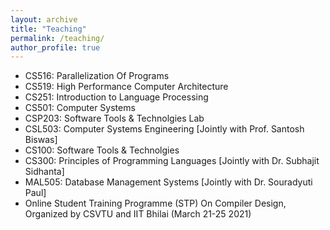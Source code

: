 ```yaml
---
layout: archive
title: "Teaching"
permalink: /teaching/
author_profile: true
---
```


* CS516: Parallelization Of Programs 
* CS519: High Performance Computer Architecture 
* CS251: Introduction to Language Processing 
* CS501: Computer Systems  
* CSP203: Software Tools & Technolgies Lab 
* CSL503: Computer Systems Engineering  [Jointly with Prof. Santosh Biswas] 
* CS100: Software Tools & Technolgies 
* CS300: Principles of Programming Languages [Jointly with Dr. Subhajit Sidhanta] 
* MAL505: Database Management Systems [Jointly with Dr. Souradyuti Paul] 
* Online Student Training Programme (STP) On Compiler Design, Organized by CSVTU and IIT Bhilai (March 21-25 2021)      


